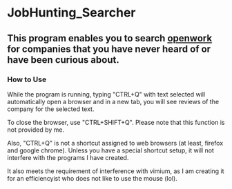 # JobHunting_Searcher

## This program enables you to search [openwork](https://www.openwork.jp) for companies that you have never heard of or have been curious about.

### How to Use
While the program is running, typing "CTRL+Q" with text selected will automatically open a browser and in a new tab, you will see reviews of the company for the selected text.

To close the browser, use "CTRL+SHIFT+Q". Please note that this function is not provided by me.

Also, "CTRL+Q" is not a shortcut assigned to web browsers (at least, firefox and google chrome). Unless you have a special shortcut setup, it will not interfere with the programs I have created.

It also meets the requirement of interference with vimium, as I am creating it for an efficiencyist who does not like to use the mouse (lol).
